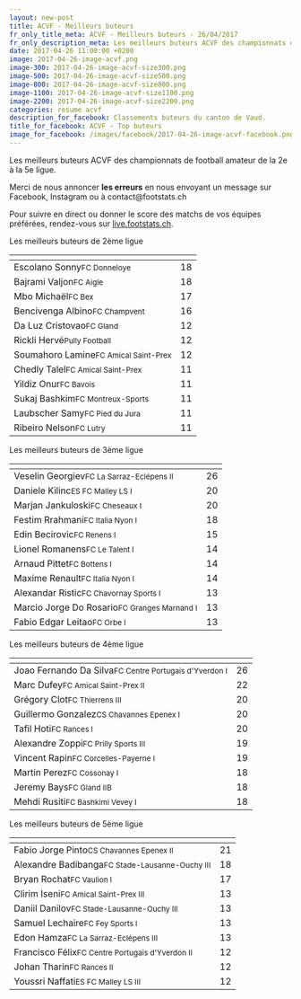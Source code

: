 ```yaml
---
layout: new-post
title: ACVF - Meilleurs buteurs
fr_only_title_meta: ACVF - Meilleurs buteurs - 26/04/2017
fr_only_description_meta: Les meilleurs buteurs ACVF des championnats de football amateur de la 2e à la 5e ligue - 26/04/2017
date: 2017-04-26 11:00:00 +0200
image: 2017-04-26-image-acvf.png
image-300: 2017-04-26-image-acvf-size300.png
image-500: 2017-04-26-image-acvf-size500.png
image-800: 2017-04-26-image-acvf-size800.png
image-1100: 2017-04-26-image-acvf-size1100.png
image-2200: 2017-04-26-image-acvf-size2200.png
categories: resume acvf
description_for_facebook: Classements buteurs du canton de Vaud.
title_for_facebook: ACVF - Top buteurs
image_for_facebook: /images/facebook/2017-04-26-image-acvf-facebook.png
---
```

<div class="row justify-content-md-center"><div class="col col-md-8 col-lg-6"><p>Les meilleurs buteurs ACVF des championnats de football amateur de la 2e à la 5e ligue.</p>

<p>Merci de nous annoncer <b>les erreurs</b> en nous envoyant un message sur Facebook, Instagram ou à contact@footstats.ch</p>
<p>Pour suivre en direct ou donner le score des matchs de vos équipes préférées, rendez-vous sur <a href='http://live.footstats.ch'>live.footstats.ch</a>.</p>
</div></div>
<div class="row justify-content-md-center"><div class="col col-md-8 col-lg-6"><p>Les meilleurs buteurs de 2ème ligue</p><table class="table"><thead><tr><th><i class="fa fa-male"></i></th><th><i class="fa fa-futbol-o"></i></th></tr></thead><tbody><tr><td>Escolano Sonny<span class='d-block team-name'><small>FC Donneloye</small></span></td><td>18</td></tr><tr><td>Bajrami Valjon<span class='d-block team-name'><small>FC Aigle</small></span></td><td>18</td></tr><tr><td>Mbo Michaël<span class='d-block team-name'><small>FC Bex</small></span></td><td>17</td></tr><tr><td>Bencivenga Albino<span class='d-block team-name'><small>FC Champvent</small></span></td><td>16</td></tr><tr><td>Da Luz Cristovao<span class='d-block team-name'><small>FC Gland</small></span></td><td>12</td></tr><tr><td>Rickli Hervé<span class='d-block team-name'><small>Pully Football</small></span></td><td>12</td></tr><tr><td>Soumahoro Lamine<span class='d-block team-name'><small>FC Amical Saint-Prex</small></span></td><td>12</td></tr><tr><td>Chedly Talel<span class='d-block team-name'><small>FC Amical Saint-Prex</small></span></td><td>11</td></tr><tr><td>Yildiz Onur<span class='d-block team-name'><small>FC Bavois</small></span></td><td>11</td></tr><tr><td>Sukaj Bashkim<span class='d-block team-name'><small>FC Montreux-Sports</small></span></td><td>11</td></tr><tr><td>Laubscher Samy<span class='d-block team-name'><small>FC Pied du Jura</small></span></td><td>11</td></tr><tr><td>Ribeiro Nelson<span class='d-block team-name'><small>FC Lutry</small></span></td><td>11</td></tr></tbody></table></div></div><div class="row justify-content-md-center"><div class="col col-md-8 col-lg-6"><p>Les meilleurs buteurs de 3ème ligue</p><table class="table"><thead><tr><th><i class="fa fa-male"></i></th><th><i class="fa fa-futbol-o"></i></th></tr></thead><tbody><tr><td>Veselin Georgiev<span class='d-block team-name'><small>FC La Sarraz-Eclépens II</small></span></td><td>26</td></tr><tr><td>Daniele Kilinc<span class='d-block team-name'><small>ES FC Malley LS I</small></span></td><td>20</td></tr><tr><td>Marjan Jankuloski<span class='d-block team-name'><small>FC Cheseaux I</small></span></td><td>20</td></tr><tr><td>Festim Rrahmani<span class='d-block team-name'><small>FC Italia Nyon I</small></span></td><td>18</td></tr><tr><td>Edin Becirovic<span class='d-block team-name'><small>FC Renens I</small></span></td><td>15</td></tr><tr><td>Lionel Romanens<span class='d-block team-name'><small>FC Le Talent I</small></span></td><td>14</td></tr><tr><td>Arnaud Pittet<span class='d-block team-name'><small>FC Bottens I</small></span></td><td>14</td></tr><tr><td>Maxime Renault<span class='d-block team-name'><small>FC Italia Nyon I</small></span></td><td>14</td></tr><tr><td>Alexandar Ristic<span class='d-block team-name'><small>FC Chavornay Sports I</small></span></td><td>13</td></tr><tr><td>Marcio Jorge Do Rosario<span class='d-block team-name'><small>FC Granges Marnand I</small></span></td><td>13</td></tr><tr><td>Fabio Edgar Leitao<span class='d-block team-name'><small>FC Orbe I</small></span></td><td>13</td></tr></tbody></table></div></div><div class="row justify-content-md-center"><div class="col col-md-8 col-lg-6"><p>Les meilleurs buteurs de 4ème ligue</p><table class="table"><thead><tr><th><i class="fa fa-male"></i></th><th><i class="fa fa-futbol-o"></i></th></tr></thead><tbody><tr><td>Joao Fernando Da Silva<span class='d-block team-name'><small>FC Centre Portugais d'Yverdon I</small></span></td><td>26</td></tr><tr><td>Marc Dufey<span class='d-block team-name'><small>FC Amical Saint-Prex II</small></span></td><td>22</td></tr><tr><td>Grégory Clot<span class='d-block team-name'><small>FC Thierrens III</small></span></td><td>20</td></tr><tr><td>Guillermo Gonzalez<span class='d-block team-name'><small>CS Chavannes Epenex I</small></span></td><td>20</td></tr><tr><td>Tafil Hoti<span class='d-block team-name'><small>FC Rances l</small></span></td><td>20</td></tr><tr><td>Alexandre Zoppi<span class='d-block team-name'><small>FC Prilly Sports III</small></span></td><td>19</td></tr><tr><td>Vincent Rapin<span class='d-block team-name'><small>FC Corcelles-Payerne l</small></span></td><td>19</td></tr><tr><td>Martin Perez<span class='d-block team-name'><small>FC Cossonay I</small></span></td><td>18</td></tr><tr><td>Jeremy Bays<span class='d-block team-name'><small>FC Gland IIB</small></span></td><td>18</td></tr><tr><td>Mehdi Rusiti<span class='d-block team-name'><small>FC Bashkimi Vevey I</small></span></td><td>18</td></tr></tbody></table></div></div><div class="row justify-content-md-center"><div class="col col-md-8 col-lg-6"><p>Les meilleurs buteurs de 5ème ligue</p><table class="table"><thead><tr><th><i class="fa fa-male"></i></th><th><i class="fa fa-futbol-o"></i></th></tr></thead><tbody><tr><td>Fabio Jorge Pinto<span class='d-block team-name'><small>CS Chavannes Epenex II</small></span></td><td>21</td></tr><tr><td>Alexandre Badibanga<span class='d-block team-name'><small>FC Stade-Lausanne-Ouchy III</small></span></td><td>18</td></tr><tr><td>Bryan Rochat<span class='d-block team-name'><small>FC Vaulion l</small></span></td><td>17</td></tr><tr><td>Clirim Iseni<span class='d-block team-name'><small>FC Amical Saint-Prex III</small></span></td><td>13</td></tr><tr><td>Daniil Danilov<span class='d-block team-name'><small>FC Stade-Lausanne-Ouchy III</small></span></td><td>13</td></tr><tr><td>Samuel Lechaire<span class='d-block team-name'><small>FC Fey Sports l</small></span></td><td>13</td></tr><tr><td>Edon Hamza<span class='d-block team-name'><small>FC La Sarraz-Eclépens III</small></span></td><td>13</td></tr><tr><td>Francisco Félix<span class='d-block team-name'><small>FC Centre Portugais d'Yverdon II</small></span></td><td>12</td></tr><tr><td>Johan Tharin<span class='d-block team-name'><small>FC Rances II</small></span></td><td>12</td></tr><tr><td>Youssri Naffati<span class='d-block team-name'><small>ES FC Malley LS III</small></span></td><td>12</td></tr></tbody></table></div></div>